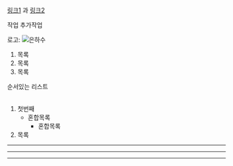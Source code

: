 [링크1][1] 과 [링크2][2]

작업 추가작업

[1]: http://www.naver.com "네이버"
[2]: http://www.google.com "구글"

로고: ![](/https://github.com/tjdgh25456/GitignorTest/blob/master/test/%EC%9D%80%ED%95%98%EC%88%98.jpeg?raw=true "은하수")

1. 목록  
2. 목록
3. 목록 

순서있는 리스트
<br/>
<br/>
1. 첫번째 
   * 혼합목록 
      * 혼합목록
2. 목록

---

***
___


